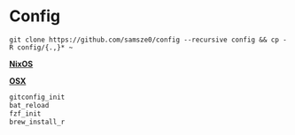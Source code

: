 # Config

```shell
git clone https://github.com/samsze0/config --recursive config && cp -R config/{.,}* ~
```

[**NixOS**](https://github.com/samsze0/nixos-config)

[**OSX**](./INSTRUCTIONS-OSX.md)

```bash
gitconfig_init
bat_reload
fzf_init
brew_install_r
```
